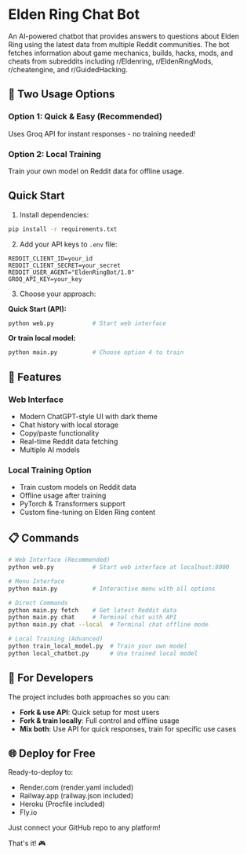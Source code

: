# Elden Ring Chat Bot

An AI-powered chatbot that provides answers to questions about Elden Ring using the latest data from multiple Reddit communities. The bot fetches information about game mechanics, builds, hacks, mods, and cheats from subreddits including r/Eldenring, r/EldenRingMods, r/cheatengine, and r/GuidedHacking.

## 🚀 Two Usage Options

### Option 1: Quick & Easy (Recommended)
Uses Groq API for instant responses - no training needed!

### Option 2: Local Training 
Train your own model on Reddit data for offline usage.

## Quick Start

1. Install dependencies:
```bash
pip install -r requirements.txt
```

2. Add your API keys to `.env` file:
```
REDDIT_CLIENT_ID=your_id
REDDIT_CLIENT_SECRET=your_secret  
REDDIT_USER_AGENT="EldenRingBot/1.0"
GROQ_API_KEY=your_key
```

3. Choose your approach:

**Quick Start (API):**
```bash
python web.py           # Start web interface
```

**Or train local model:**
```bash
python main.py          # Choose option 4 to train
```

## 🎯 Features

### Web Interface
- Modern ChatGPT-style UI with dark theme
- Chat history with local storage
- Copy/paste functionality
- Real-time Reddit data fetching
- Multiple AI models

### Local Training Option
- Train custom models on Reddit data
- Offline usage after training
- PyTorch & Transformers support
- Custom fine-tuning on Elden Ring content

## 📋 Commands

```bash
# Web Interface (Recommended)
python web.py           # Start web interface at localhost:8000

# Menu Interface  
python main.py          # Interactive menu with all options

# Direct Commands
python main.py fetch    # Get latest Reddit data
python main.py chat     # Terminal chat with API
python main.py chat --local  # Terminal chat offline mode

# Local Training (Advanced)
python train_local_model.py  # Train your own model
python local_chatbot.py      # Use trained local model
```

## 🔧 For Developers

The project includes both approaches so you can:
- **Fork & use API**: Quick setup for most users
- **Fork & train locally**: Full control and offline usage
- **Mix both**: Use API for quick responses, train for specific use cases

## 🌐 Deploy for Free

Ready-to-deploy to:
- Render.com (render.yaml included)
- Railway.app (railway.json included) 
- Heroku (Procfile included)
- Fly.io

Just connect your GitHub repo to any platform!

That's it! 🎮 